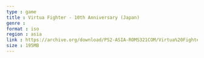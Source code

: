 ```yaml
---
type : game
title : Virtua Fighter - 10th Anniversary (Japan)
genre : 
format : iso
region : asia
link : https://archive.org/download/PS2-ASIA-ROMS321COM/Virtua%20Fighter%20-%2010th%20Anniversary%20%28Japan%29.7z
size : 195MB
---
```

